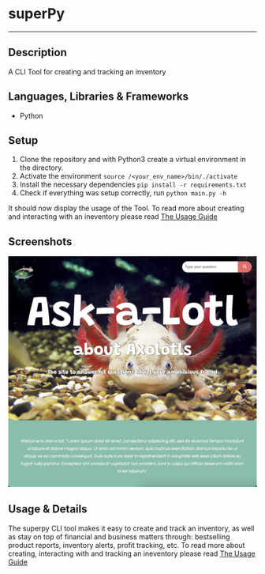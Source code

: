 # superPy
---


## Description 
A CLI Tool for creating and tracking an inventory


## Languages, Libraries & Frameworks
* Python


## Setup 
1. Clone the repository and with Python3 create a virtual environment in the directory.
2. Activate the environment `source /<your_env_name>/bin/./activate` 
3. Install the necessary dependencies `pip install -r requirements.txt` 
4. Check if everything was setup correctly, run `python main.py -h` 

It should now display the usage of the Tool. To read more about creating and interacting with an ineventory please read [The Usage Guide](https://github.com/NTielman/superPy/blob/main/Usage%20Guide.pdf)


## Screenshots
![alt text](https://github.com/NTielman/Ask-a-lotl/blob/master/axolotl_webpage/Images/askalotl_preview.png "ASk a lotl Preview image")


## Usage & Details 
The superpy CLI tool makes it easy to create and track an inventory, as well as stay on top of financial and business matters through: bestselling product reports, inventory alerts, profit tracking, etc.
To read more about creating, interacting with and tracking an ineventory please read [The Usage Guide](https://github.com/NTielman/superPy/blob/main/Usage%20Guide.pdf)
